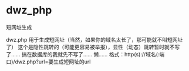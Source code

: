 # dwz_php
短网址生成

dwz.php
用于生成短网址（当然，如果你的域名太长了，那可能就不叫短网址了）
这个是隐性跳转的（可能更容易被举报），显性（动态）跳转暂时就不写了……
搞在数据库的我就先不写了……
懒……
格式：http(s)://域名(:端口)/dwz.php?url=要生成短网址的url
